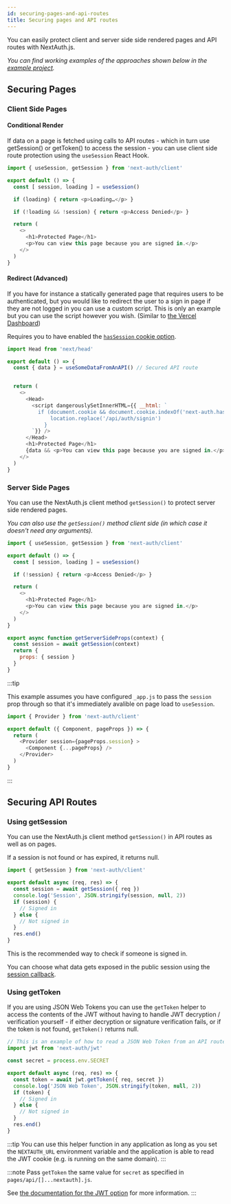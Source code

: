```yaml
---
id: securing-pages-and-api-routes
title: Securing pages and API routes
---
```


You can easily protect client and server side side rendered pages and API routes with NextAuth.js.

_You can find working examples of the approaches shown below in the [example project](https://github.com/iaincollins/next-auth-example/)._

## Securing Pages

### Client Side Pages

#### Conditional Render

If data on a page is fetched using calls to API routes  - which in turn use getSession() or getToken() to access the session - you can use client side route protection using the `useSession` React Hook.

```js title="pages/client-side-example.js"
import { useSession, getSession } from 'next-auth/client'

export default () => {
  const [ session, loading ] = useSession()

  if (loading) { return <p>Loading…</p> }

  if (!loading && !session) { return <p>Access Denied</p> }

  return (
    <>
      <h1>Protected Page</h1>
      <p>You can view this page because you are signed in.</p>
    </>
  )
}
```

#### Redirect (Advanced)

If you have for instance a statically generated page that requires users to be authenticated, but you would like to redirect the user to a sign in page if they are not logged in you can use a custom script. This is only an example but you can use the script however you wish. (Similar to [the Vercel Dashboard](https://vercel.com/dashboard))

Requires you to have enabled the [`hasSession` cookie option](/configuration/options#cookies).

```js title="pages/client-side-example-redirect.js"
import Head from 'next/head'

export default () => {
  const { data } = useSomeDataFromAnAPI() // Secured API route


  return (
    <>
      <Head>
        <script dangerouslySetInnerHTML={{ __html: `
          if (document.cookie && document.cookie.indexOf('next-auth.has-session=') === -1) {
              location.replace('/api/auth/signin')
            }
        `}} />
      </Head>
      <h1>Protected Page</h1>
      {data && <p>You can view this page because you are signed in.</p>}
    </>
  )
}
```


### Server Side Pages

You can use the NextAuth.js client method `getSession()` to protect server side rendered pages.

_You can also use the `getSession()` method client side (in which case it doesn't need any arguments)._

```js title="pages/server-side-example.js"
import { useSession, getSession } from 'next-auth/client'

export default () => {
  const [ session, loading ] = useSession()

  if (!session) { return <p>Access Denied</p> }

  return (
    <>
      <h1>Protected Page</h1>
      <p>You can view this page because you are signed in.</p>
    </>
  )
}

export async function getServerSideProps(context) {
  const session = await getSession(context)
  return {
    props: { session }
  }
}
```

:::tip

This example assumes you have configured `_app.js` to pass the `session` prop through so that it's immediately avalible on page load to `useSession`.

```js title="pages/_app.js"
import { Provider } from 'next-auth/client'

export default ({ Component, pageProps }) => {
  return (
    <Provider session={pageProps.session} >
      <Component {...pageProps} />
    </Provider>
  )
}
```
:::

## Securing API Routes

### Using getSession

You can use the NextAuth.js client method `getSession()` in API routes as well as on pages.

If a session is not found or has expired, it returns null.

```js title="pages/api/get-session-example.js"
import { getSession } from 'next-auth/client'

export default async (req, res) => {
  const session = await getSession({ req })
  console.log('Session', JSON.stringify(session, null, 2))
  if (session) {
    // Signed in
  } else {
    // Not signed in
  }
  res.end()
}
```

This is the recommended way to check if someone is signed in.

You can choose what data gets exposed in the public session using the [session callback](http://localhost:3000/configuration/callbacks#session).

### Using getToken

If you are using JSON Web Tokens you can use the `getToken` helper to access the contents of the JWT without having to handle JWT decryption / verification yourself - if either decryption or signature verification fails, or if the token is not found, `getToken()` returns null.

```js title="pages/api/get-token-example.js"
// This is an example of how to read a JSON Web Token from an API route
import jwt from 'next-auth/jwt'

const secret = process.env.SECRET

export default async (req, res) => {
  const token = await jwt.getToken({ req, secret })
  console.log('JSON Web Token', JSON.stringify(token, null, 2))
  if (token) {
    // Signed in
  } else {
    // Not signed in
  }
  res.end()
}
```

:::tip
You can use this helper function in any application as long as you set the `NEXTAUTH_URL` environment variable and the application is able to read the JWT cookie (e.g. is running on the same domain).
:::

:::note
Pass `getToken` the same value for `secret` as specified in `pages/api/[]...nextauth].js`.

See [the documentation for the JWT option](http://localhost:3000/configuration/options#jwt) for more information.
:::
